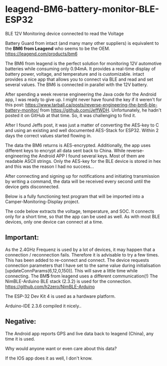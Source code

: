 # leagend-BM6-battery-monitor-BLE-ESP32
BLE 12V Monitoring device connected to read the Voltage

Battery Guard from intact (and many many other suppliers) is equivalent to the **BM6 from Leagend** who seems to be the OEM.
https://leagend.com/products/bm6

The BM6 from leagend is the perfect solution for monitoring 12V automotive batteries while consuming only 0.94mA. 
It provides a real-time display of battery power, voltage, and temperature and is customizable. 
intact provides a nice app that allows you to connect via BLE and read and set several values.
The BM6 is connected in parallel with the 12V battery.

After spending a week reverse engineering the Java code for the Android app, I was ready to give up.
I might never have found the key if it weren't for this post: https://www.tarball.ca/posts/reverse-engineering-the-bm6-ble-battery-monitor/
from https://github.com/JeffWDH. Unfortunately, he hadn't posted it on GitHub at that time. So, it was challenging to find it.

After I found Jeffs post, it was just a matter of converting the AES-key to C and using an existing and well documented AES-Stack for ESP32.
Within 2 days the correct values started flowing in.

The data the BM6 returns is AES-encrypted. Additionally, the app uses different keys to encrypt all data sent back to China.
While reverse-engineering the Android APP I found several keys. Most of them are readable ASCII strings. 
Only the AES-key for the BLE device is stored in hex and this was the reason I had no success...

After connecting and signing up for notifications and initiating transmission by writing a command, the data will be received every second until the device gets disconnected.

Below is a fully functioning test program that will be imported into a Camper-Monitoring-Display project.

The code below extracts the voltage, temperature, and SOC. It connects only for a short time, so that the app can be used as well. 
As with most BLE devices, only one device can connect at a time.

## Important:
As the 2.4GHz Frequenz is used by a lot of devices, it may happen that a connection / reconnection fails. Therefore it is advisable to try a few times. 
This has been added to re-connect and connect.
The device requests connection parameters that I have set to the same value during initialisation [updateConnParams(6,12,0,150)]. This will save a little time while connecting.
The BM**5** from leagend uses a different communication(!)
The NimBLE-Arduino BLE stack (2.3.2) is used for the connection. https://github.com/h2zero/NimBLE-Arduino

The ESP-32 Dev Kit 4 is used as a hardware platform.

Arduino-IDE 2.3.6 compiled it nicely..

## Negative:
The Android app reports GPS and live data back to leagend (China), any time it is used.

Why would anyone want or even care about this data?

If the IOS app does it as well, I don't know.

